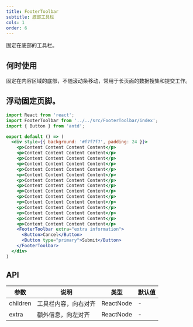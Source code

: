 ```yaml
---
title: FooterToolbar
subtitle: 底部工具栏
cols: 1
order: 6
---
```


固定在底部的工具栏。

## 何时使用

固定在内容区域的底部，不随滚动条移动，常用于长页面的数据搜集和提交工作。


## 浮动固定页脚。

```jsx
import React from 'react';
import FooterToolbar from '../../src/FooterToolbar/index';
import { Button } from 'antd';

export default () => (
  <div style={{ background: '#f7f7f7', padding: 24 }}>
    <p>Content Content Content Content</p>
    <p>Content Content Content Content</p>
    <p>Content Content Content Content</p>
    <p>Content Content Content Content</p>
    <p>Content Content Content Content</p>
    <p>Content Content Content Content</p>
    <p>Content Content Content Content</p>
    <p>Content Content Content Content</p>
    <p>Content Content Content Content</p>
    <p>Content Content Content Content</p>
    <p>Content Content Content Content</p>
    <p>Content Content Content Content</p>
    <p>Content Content Content Content</p>
    <p>Content Content Content Content</p>
    <p>Content Content Content Content</p>
    <FooterToolbar extra="extra information">
      <Button>Cancel</Button>
      <Button type="primary">Submit</Button>
    </FooterToolbar>
  </div>
)
```

## API

| 参数     | 说明                 | 类型      | 默认值 |
| -------- | -------------------- | --------- | ------ |
| children | 工具栏内容，向右对齐 | ReactNode | -      |
| extra    | 额外信息，向左对齐   | ReactNode | -      |
